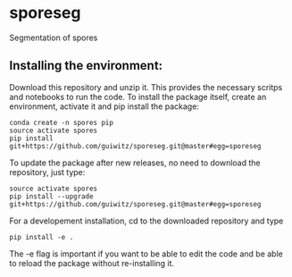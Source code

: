 # sporeseg

Segmentation of spores

## Installing the environment:

Download this repository and unzip it. This provides the necessary scritps and notebooks to run the code. To install the package itself, create an environment, activate it and pip install the package:

```
conda create -n spores pip
source activate spores
pip install git+https://github.com/guiwitz/sporeseg.git@master#egg=sporeseg

```
To update the package after new releases, no need to download the repository, just type:
```
source activate spores
pip install --upgrade git+https://github.com/guiwitz/sporeseg.git@master#egg=sporeseg
```

For a developement installation, cd to the downloaded repository and type
```
pip install -e .
```

The -e flag is important if you want to be able to edit the code and be able to reload the package without re-installing it.




